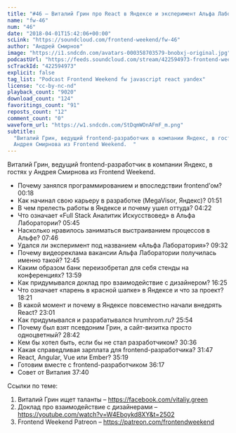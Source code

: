 ```yaml
---
title: "#46 – Виталий Грин про React в Яндексе и эксперимент Альфа Лаборатории"
name: "fw-46"
num: "46"
date: "2018-04-01T15:42:06+00:00"
scLink: "https://soundcloud.com/frontend-weekend/fw-46"
author: "Андрей Смирнов"
image: "https://i1.sndcdn.com/avatars-000358703579-bnobxj-original.jpg"
podcastUrl: "https://feeds.soundcloud.com/stream/422594973-frontend-weekend-fw-46.m4a"
scTrackId: "422594973"
explicit: false
tag_list: "Podcast Frontend Weekend fw javascript react yandex"
license: "cc-by-nc-nd"
playback_count: "9020"
download_count: "124"
favoritings_count: "91"
reposts_count: "12"
comment_count: "0"
waveform_url: "https://w1.sndcdn.com/StDqmWOnAFmF_m.png"
subtitle:
  "Виталий Грин, ведущий frontend-разработчик в компании Яндекс, в гостях у
  Андрея Смирнова из Frontend Weekend.  "
---
```


Виталий Грин, ведущий frontend-разработчик в компании Яндекс, в гостях у Андрея
Смирнова из Frontend Weekend.

- Почему занялся программированием и впоследствии frontend’ом?
  <timecode sec="18">00:18</timecode>
- Как начинал свою карьеру в разработке (MegaVisor, Яндекс)?
  <timecode sec="111">01:51</timecode>
- В чем прелесть работы в Яндексе и почему ушел оттуда?
  <timecode sec="262">04:22</timecode>
- Что означает «Full Stack Аналитик Искусствовед» в Альфа Лаборатории?
  <timecode sec="345">05:45</timecode>
- Насколько нравилось заниматься выстраиванием процессов в Альфе?
  <timecode sec="466">07:46</timecode>
- Удался ли эксперимент под названием «Альфа Лаборатория»?
  <timecode sec="572">09:32</timecode>
- Почему видеореклама вакансии Альфа Лаборатории получилась именно такой?
  <timecode sec="765">12:45</timecode>
- Каким образом банк переизобретал для себя стенды на конференциях?
  <timecode sec="839">13:59</timecode>
- Как придумывался доклад про взаимодействие с дизайнером?
  <timecode sec="985">16:25</timecode>
- Что означает «парень в красной шапке» в Яндексе и что за проект?
  <timecode sec="1101">18:21</timecode>
- В какой момент и почему в Яндексе повсеместно начали внедрять React?
  <timecode sec="1381">23:01</timecode>
- Как придумывался и разрабатывался hrumhrom.ru?
  <timecode sec="1554">25:54</timecode>
- Почему был взят псевдоним Грин, а сайт-визитка просто одноцветный?
  <timecode sec="1722">28:42</timecode>
- Кем бы хотел быть, если бы не стал разработчиком?
  <timecode sec="1836">30:36</timecode>
- Какая справедливая зарплата для frontend-разработчика?
  <timecode sec="1907">31:47</timecode>
- React, Angular, Vue или Ember? <timecode sec="2119">35:19</timecode>
- Готовим вместе с frontend-разработчиком <timecode sec="2177">36:17</timecode>
- Совет от Виталия <timecode sec="2260">37:40</timecode>

Ссылки по теме:

1. Виталий Грин ищет таланты – <https://facebook.com/vitaliy.green>
2. Доклад про взаимодействие с дизайнерами –
   <https://youtube.com/watch?v=W4Eboykd8XY&t=2502>
3. Frontend Weekend Patreon – <https://patreon.com/frontendweekend>
